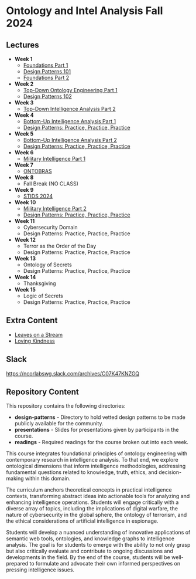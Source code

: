# Ontology and Intel Analysis Fall 2024

## Lectures

* **Week 1**
  - [Foundations Part 1](https://www.youtube.com/watch?v=1jILnhznzK4)
  - [Design Patterns 101](https://www.youtube.com/watch?v=bQTEaKhhC8Y)
  - [Foundations Part 2](https://www.youtube.com/watch?v=Eorc2s8O4QA&list=PLDpLIEgKNGbMyC42zLl3_c--2CifBz_bu&index=3)
* **Week 2**
  - [Top-Down Ontology Engineering Part 1](https://www.youtube.com/watch?v=7N8oST-pjyE)
  - [Design Patterns 102](https://www.youtube.com/watch?v=dyXC4cMK7-I)
* **Week 3**
  - [Top-Down Intelligence Analysis Part 2](https://www.youtube.com/watch?v=BRb3ffIvHvE)
* **Week 4**
  - [Bottom-Up Intelligence Analysis Part 1](https://www.youtube.com/watch?v=Oeq2HCQQChI&list=PLDpLIEgKNGbMyC42zLl3_c--2CifBz_bu&index=7)
  - [Design Patterns: Practice, Practice, Practice](https://www.youtube.com/watch?v=Jm9Vvhm38n8)
* **Week 5**
  - [Bottom-Up Intelligence Analysis Part 2](https://www.youtube.com/watch?v=BEJknepKICI)
  - [Design Patterns: Practice, Practice, Practice](https://www.youtube.com/watch?v=qfV8e1UpyRk)
* **Week 6**
  - [Military Intelligence Part 1](https://www.youtube.com/watch?v=m8Z7jJsHI-s)
* **Week 7**
  - [ONTOBRAS](https://www.inf.ufrgs.br/ontobras/en/17th-seminar-on-ontology-research-in-brazil-ontobras-2024/)
* **Week 8**
  - Fall Break (NO CLASS)
* **Week 9**
  - [STIDS 2024](https://kadsci.com/stids2024/)
* **Week 10**
  - [Military Intelligence Part 2](https://www.youtube.com/watch?v=tm2iqKDbUm4)
  - [Design Patterns: Practice, Practice, Practice](https://www.youtube.com/watch?v=l1erOrzJYK0)
* **Week 11**
  - Cybersecurity Domain
  - Design Patterns: Practice, Practice, Practice
* **Week 12**
  - Terror as the Order of the Day
  - Design Patterns: Practice, Practice, Practice
* **Week 13**
  - Ontology of Secrets
  - Design Patterns: Practice, Practice, Practice
* **Week 14**
  - Thanksgiving
* **Week 15**
  - Logic of Secrets
  - Design Patterns: Practice, Practice, Practice

## Extra Content
  - [Leaves on a Stream](https://www.youtube.com/watch?v=t0cliLzDjoc&list=PLDpLIEgKNGbMHCPdRvBHhJnLzigvuNvc2)
  - [Loving Kindness](https://www.youtube.com/watch?v=b6YrzjC2nb4&list=PLDpLIEgKNGbMHCPdRvBHhJnLzigvuNvc2&index=2)

## Slack

https://ncorlabswg.slack.com/archives/C07K47KNZGQ

## Repository Content
This repository contains the following directories: 

* **design-patterns** - Directory to hold vetted design patterns to be made publicly available for the community.
* **presentations** - Slides for presentations given by participants in the course. 
* **readings** - Required readings for the course broken out into each week.

This course integrates foundational principles of ontology engineering with contemporary research in intelligence analysis. To that end, we explore ontological dimensions that inform intelligence methodologies, addressing fundamental questions related to knowledge, truth, ethics, and decision-making within this domain.

The curriculum anchors theoretical concepts in practical intelligence contexts, transforming abstract ideas into actionable tools for analyzing and enhancing intelligence operations. Students will engage critically with a diverse array of topics, including the implications of digital warfare, the nature of cybersecurity in the global sphere, the ontology of terrorism, and the ethical considerations of artificial intelligence in espionage.

Students will develop a nuanced understanding of innovative applications of semantic web tools, ontologies, and knowledge graphs to intelligence analysis. The goal is for students to emerge with the ability to not only grasp but also critically evaluate and contribute to ongoing discussions and developments in the field. By the end of the course, students will be well-prepared to formulate and advocate their own informed perspectives on pressing intelligence issues.
